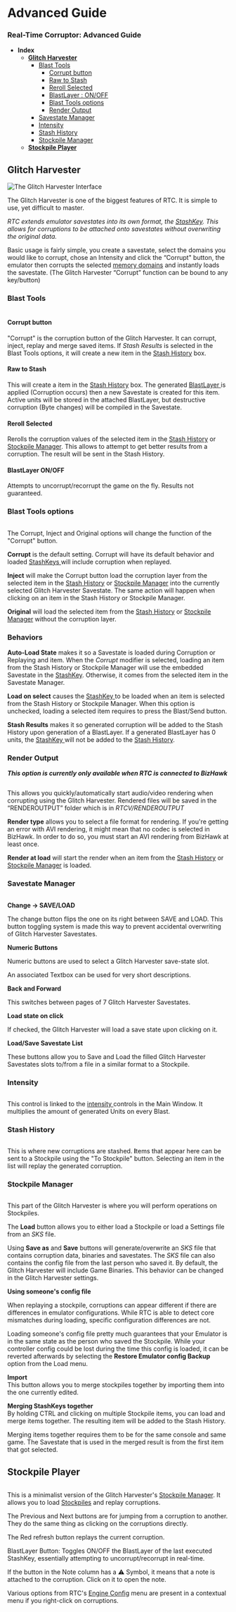 # Advanced Guide

### Real-Time Corruptor: Advanced Guide

* **Index**
  * [**Glitch Harvester**](advanced.md#glitch-harvester)
    * [Blast Tools](advanced.md#blast-tools)
      * [Corrupt button](advanced.md#corrupt-button)
      * [Raw to Stash](advanced.md#raw-to-stash)
      * [Reroll Selected](advanced.md#reroll-selected)
      * [BlastLayer : ON/OFF](advanced.md#blastlayer-on-off)
      * [Blast Tools options](advanced.md#blast-tools-options)
      * [Render Output](advanced.md#render-output)
    * [Savestate Manager](advanced.md#savestate-manager)
    * [Intensity](advanced.md#intensity)
    * [Stash History](advanced.md#stash-history)
    * [Stockpile Manager](advanced.md#savestate-manager)
  * [**Stockpile Player**](advanced.md#stockpile-player)

## Glitch Harvester

<div align="left">

<img src="../../.gitbook/assets/image (19).png" alt="The Glitch Harvester Interface">

</div>

The Glitch Harvester is one of the biggest features of RTC. It is simple to use, yet difficult to master.

_RTC extends emulator savestates into its own format, the_ [_StashKey_](basic/#stashkey)_. This allows for corruptions to be attached onto savestates without overwriting the original data._

Basic usage is fairly simple, you create a savestate, select the domains you would like to corrupt, chose an Intensity and click the “Corrupt" button, the emulator then corrupts the selected [memory domains](basic/#memory-domain) and instantly loads the savestate. (The Glitch Harvester “Corrupt” function can be bound to any key/button)

### Blast Tools

<div align="left">

<img src="../../.gitbook/assets/image (12).png" alt="">

</div>

#### Corrupt button

"Corrupt" is the corruption button of the Glitch Harvester. It can corrupt, inject, replay and merge saved items. If _Stash Results_ is selected in the Blast Tools options, it will create a new item in the [Stash History](advanced.md#stash-history) box.

#### Raw to Stash

This will create a item in the [Stash History](advanced.md#stash-history) box. The generated [BlastLayer ](basic/#blastlayer)is applied (Corruption occurs) then a new Savestate is created for this item. Active units will be stored in the attached BlastLayer, but destructive corruption (Byte changes) will be compiled in the Savestate.

#### Reroll Selected

Rerolls the corruption values of the selected item in the [Stash History](advanced.md#stash-history) or [Stockpile Manager](advanced.md#stockpile-manager). This allows to attempt to get better results from a corruption. The result will be sent in the Stash History.

#### BlastLayer ON/OFF

Attempts to uncorrupt/recorrupt the game on the fly. Results not guaranteed.

### Blast Tools options

<div align="left">

<img src="../../.gitbook/assets/image (1).png" alt="">

</div>

The Corrupt, Inject and Original options will change the function of the "Corrupt" button.

**Corrupt** is the default setting. Corrupt will have its default behavior and loaded [StashKeys ](basic/#stashkey)will include corruption when replayed.

**Inject** will make the Corrupt button load the corruption layer from the selected item in the [Stash History](advanced.md#stash-history) or [Stockpile Manager](advanced.md#savestate-manager) into the currently selected Glitch Harvester Savestate. The same action will happen when clicking on an item in the Stash History or Stockpile Manager.

**Original** will load the selected item from the [Stash History](advanced.md#stash-history) or [Stockpile Manager](advanced.md#stockpile-manager) without the corruption layer.

### Behaviors

**Auto-Load State** makes it so a Savestate is loaded during Corruption or Replaying and item. When the _Corrupt_ modifier is selected, loading an item from the Stash History or Stockpile Manager will use the embedded Savestate in the [StashKey](basic/#stashkey). Otherwise, it comes from the selected item in the Savestate Manager.

**Load on select** causes the [StashKey ](basic/#stashkey)to be loaded when an item is selected from the Stash History or Stockpile Manager. When this option is unchecked, loading a selected item requires to press the Blast/Send button.

**Stash Results** makes it so generated corruption will be added to the Stash History upon generation of a BlastLayer. If a generated BlastLayer has 0 units, the [StashKey ](basic/#stashkey)will not be added to the [Stash History](advanced.md#stash-history).

### Render Output

_**This option is currently only available when RTC is connected to BizHawk**_

<div align="left">

<img src="../../.gitbook/assets/image (6) (1).png" alt="">

</div>

This allows you quickly/automatically start audio/video rendering when corrupting using the Glitch Harvester. Rendered files will be saved in the “RENDEROUTPUT” folder which is in _RTCV/RENDEROUTPUT_

**Render type** allows you to select a file format for rendering. If you're getting an error with AVI rendering, it might mean that no codec is selected in BizHawk. In order to do so, you must start an AVI rendering from BizHawk at least once.

**Render at load** will start the render when an item from the [Stash History](advanced.md#stash-history) or [Stockpile Manager](advanced.md#stockpile-manager) is loaded.

### Savestate Manager

<div align="left">

<img src="../../.gitbook/assets/190704183858 (3) (1) (3).gif" alt="">

</div>

**Change -> SAVE/LOAD**

The change button flips the one on its right between SAVE and LOAD. This button toggling system is made this way to prevent accidental overwriting of Glitch Harvester Savestates.

**Numeric Buttons**

Numeric buttons are used to select a Glitch Harvester save-state slot.

An associated Textbox can be used for very short descriptions.

**Back and Forward**

This switches between pages of 7 Glitch Harvester Savestates.

**Load state on click**

If checked, the Glitch Harvester will load a save state upon clicking on it.

**Load/Save Savestate List**

These buttons allow you to Save and Load the filled Glitch Harvester Savestates slots to/from a file in a similar format to a Stockpile.

### Intensity

<div align="left">

<img src="../../.gitbook/assets/image (18).png" alt="">

</div>

This control is linked to the [intensity ](basic/#intensity)controls in the Main Window. It multiplies the amount of generated Units on every Blast.

### Stash History

<div align="left">

<img src="../../.gitbook/assets/190704190157 (1).gif" alt="">

</div>

This is where new corruptions are stashed. **I**tems that appear here can be sent to a Stockpile using the "To Stockpile" button. Selecting an item in the list will replay the generated corruption.

### Stockpile Manager

<div align="left">

<img src="../../.gitbook/assets/image (22).png" alt="">

</div>

This part of the Glitch Harvester is where you will perform operations on Stockpiles.

The **Load** button allows you to either load a Stockpile or load a Settings file from an _SKS_ file.

Using **Save as** and **Save** buttons will generate/overwrite an _SKS_ file that contains corruption data, binaries and savestates. The _SKS_ file can also contains the config file from the last person who saved it. By default, the Glitch Harvester will include Game Binaries. This behavior can be changed in the Glitch Harvester settings.

**Using someone's config file**

When replaying a stockpile, corruptions can appear different if there are differences in emulator configurations. While RTC is able to detect core mismatches during loading, specific configuration differences are not.

Loading someone's config file pretty much guarantees that your Emulator is in the same state as the person who saved the Stockpile. While your controller config could be lost during the time this config is loaded, it can be reverted afterwards by selecting the **Restore Emulator config Backup** option from the Load menu.

**Import**\
This button allows you to merge stockpiles together by importing them into the one currently edited.

**Merging StashKeys together**\
By holding CTRL and clicking on multiple Stockpile items, you can load and merge items together. The resulting item will be added to the Stash History.

Merging items together requires them to be for the same console and same game. The Savestate that is used in the merged result is from the first item that got selected.

## Stockpile Player

<div align="left">

<img src="../../.gitbook/assets/image (47) (1).png" alt="">

</div>

This is a minimalist version of the Glitch Harvester's [Stockpile Manager](advanced.md#stockpile-manager). It allows you to load [Stockpiles](basic/#stockpile) and replay corruptions.

The Previous and Next buttons are for jumping from a corruption to another. They do the same thing as clicking on the corruptions directly.

The Red refresh button replays the current corruption.

BlastLayer Button: Toggles ON/OFF the BlastLayer of the last executed StashKey, essentially attempting to uncorrupt/recorrupt in real-time.

If the button in the Note column has a ⚠ Symbol, it means that a note is attached to the corruption. Click on it to open the note.

Various options from RTC's [Engine Config](basic/#corruption-engines) menu are present in a contextual menu if you right-click on corruptions.

